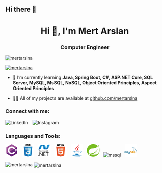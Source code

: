 ## Hi there 👋
<h1 align="center">Hi 👋, I'm Mert Arslan</h1>
<h3 align="center">Computer Engineer</h3>

<p align="left"> <img src="https://komarev.com/ghpvc/?username=mertarslna&label=Profile%20views&color=0e75b6&style=flat" alt="mertarslna" /> </p>

<p align="left"> <a href="https://github.com/ryo-ma/github-profile-trophy"><img src="https://github-profile-trophy.vercel.app/?username=mertarslna" alt="mertarslna" /></a> </p>

- 🌱 I’m currently learning **Java, Spring Boot, C#, ASP.NET Core, SQL Server, MySQL, MsSQL, NoSQL, Object Oriented Principles, Aspect Oriented Principles**

- 👨‍💻 All of my projects are available at [github.com/mertarslna](https://github.com/mertarslna?tab=repositories)
  
<h3 align="left">Connect with me:</h3>
<p align="left">
  <a href="https://www.linkedin.com/in/mertarslna/" target="_blank" style="text-decoration: none;">
    <img align="center" src="https://cdn.jsdelivr.net/npm/simple-icons@3.0.1/icons/linkedin.svg" alt="LinkedIn" height="30" width="40" />
  </a>
  &nbsp;&nbsp;
  <a href="https://www.instagram.com/mertarslna" target="_blank" style="text-decoration: none;">
    <img align="center" src="https://cdn.jsdelivr.net/npm/simple-icons@3.0.1/icons/instagram.svg" alt="Instagram" height="30" width="40" />
  </a>
</p>

<h3 align="left">Languages and Tools:</h3>
<p align="left"> 
  <a href="https://www.w3schools.com/cs/" target="_blank" style="text-decoration: none;"> 
    <img src="https://raw.githubusercontent.com/devicons/devicon/master/icons/csharp/csharp-original.svg" alt="csharp" width="40" height="40"/> 
  </a>&nbsp;
  <a href="https://www.w3schools.com/css/" target="_blank" style="text-decoration: none;"> 
    <img src="https://raw.githubusercontent.com/devicons/devicon/master/icons/css3/css3-original-wordmark.svg" alt="css3" width="40" height="40"/> 
  </a>&nbsp;
  <a href="https://dotnet.microsoft.com/" target="_blank" style="text-decoration: none;"> 
    <img src="https://raw.githubusercontent.com/devicons/devicon/master/icons/dot-net/dot-net-original-wordmark.svg" alt="dotnet" width="40" height="40"/> 
  </a>&nbsp;
  <a href="https://www.w3.org/html/" target="_blank" style="text-decoration: none;"> 
    <img src="https://raw.githubusercontent.com/devicons/devicon/master/icons/html5/html5-original-wordmark.svg" alt="html5" width="40" height="40"/> 
  </a>&nbsp;
  <a href="https://www.java.com" target="_blank" style="text-decoration: none;"> 
    <img src="https://raw.githubusercontent.com/devicons/devicon/master/icons/java/java-original.svg" alt="java" width="40" height="40"/> 
  </a>&nbsp;
  <a href="https://spring.io" target="_blank" style="text-decoration: none;"> 
    <img src="https://raw.githubusercontent.com/devicons/devicon/master/icons/spring/spring-original.svg" alt="spring" width="40" height="40"/> 
  </a>&nbsp;
  <a href="https://www.microsoft.com/en-us/sql-server" target="_blank" style="text-decoration: none;"> 
    <img src="https://user-images.githubusercontent.com/64933639/128779404-ae8af650-288b-4c49-a2f3-14a73abb0be5.png" alt="mssql" width="40" height="40"/> 
  </a>&nbsp;
  <a href="https://www.mysql.com/" target="_blank" style="text-decoration: none;"> 
    <img src="https://raw.githubusercontent.com/devicons/devicon/master/icons/mysql/mysql-original-wordmark.svg" alt="mysql" width="40" height="40"/> 
  </a>
</p>


<p><img align="left" src="https://github-readme-stats.vercel.app/api/top-langs?username=mertarslna&show_icons=true&locale=en&layout=compact" alt="mertarslna" /></p>

<p>&nbsp;<img align="center" src="https://github-readme-stats.vercel.app/api?username=mertarslna&show_icons=true&locale=en" alt="mertarslna" /></p>
